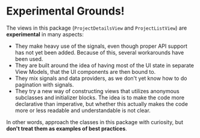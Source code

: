 # Experimental Grounds!

The views in this package (`ProjectDetailsView` and `ProjectListView`) are **experimental** in many aspects:

- They make heavy use of the signals, even though proper API support has not yet been added. Because of this, several
  workarounds have been used.
- They are built around the idea of having most of the UI state in separate View Models, that the UI
  components are then bound to.
- They mix signals and data providers, as we don't yet know how to do pagination with signals.
- They try a new way of constructing views that utilizes anonymous subclasses and initializer blocks. The idea is to
  make the code more declarative than imperative, but whether this actually makes the code more or less readable
  and understandable is not clear.

In other words, approach the classes in this package with curiosity, but **don't treat them as examples of best
practices**.

